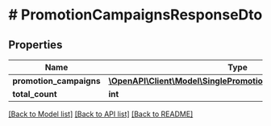 # # PromotionCampaignsResponseDto

## Properties

Name | Type | Description | Notes
------------ | ------------- | ------------- | -------------
**promotion_campaigns** | [**\OpenAPI\Client\Model\SinglePromotionCampaignResponseDto[]**](SinglePromotionCampaignResponseDto.md) |  | 
**total_count** | **int** |  | 

[[Back to Model list]](../../README.md#documentation-for-models) [[Back to API list]](../../README.md#documentation-for-api-endpoints) [[Back to README]](../../README.md)



